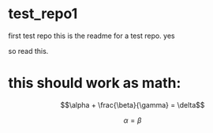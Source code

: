 # test_repo1
first test repo
this is the readme for a test repo.
yes


so read this.

# this should work as math:
$$\alpha + \frac{\beta}{\gamma} = \delta$$

$$ \alpha = \beta $$ 

